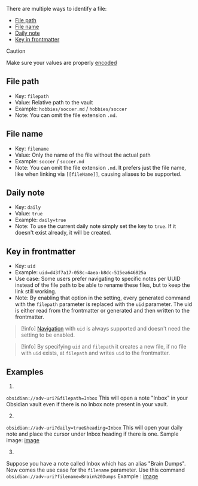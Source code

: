 There are multiple ways to identify a file:

- [File path](#file-path)
- [File name](#file-name)
- [Daily note](#daily-note)
- [Key in frontmatter](#key-in-frontmatter)

> [!caution]
> Make sure your values are properly [encoded](Concepts/Encoding.md)
> 

## File path

- Key: `filepath`
- Value: Relative path to the vault
- Example: `hobbies/soccer.md` / `hobbies/soccer`
- Note: You can omit the file extension `.md`.

## File name

- Key: `filename`
- Value: Only the name of the file without the actual path
- Example: `soccer` / `soccer.md`
- Note: You can omit the file extension `.md`. It prefers just the file name, like when linking via `[[fileName]]`, causing aliases to be supported.


## Daily note

- Key: `daily`
- Value: `true`
- Example: `daily=true`
- Note: To use the current daily note simply set the key to `true`. If it doesn't exist already, it will be created. 

## Key in frontmatter

- Key: `uid`
- Example: `uid=d43f7a17-058c-4aea-b8dc-515ea646825a`
- Use case: Some users prefer navigating to specific notes per UUID instead of the file path to be able to rename these files, but to keep the link still working.
- Note: By enabling that option in the setting, every generated command with the `filepath` parameter is replaced with the `uid` parameter. The uid is either read from the frontmatter or generated and then written to the frontmatter. 

> [!info]
> [Navigation](Actions/Navigation.md) with `uid` is always supported and doesn't need the setting to be enabled.
> 

> [!info]
> By specifying `uid` and `filepath` it creates a new file, if no file with `uid` exists, at `filepath` and writes `uid` to the frontmatter.
> 

## Examples
1)
`obsidian://adv-uri?&filepath=Inbox`
This will open a note "Inbox" in your Obsidian vault even if there is no Inbox note present in your vault.

2)
`obsidian://adv-uri?daily=true&heading=Inbox`
This will open your daily note and place the cursor under Inbox heading if there is one.
Sample image: [image](https://user-images.githubusercontent.com/95166364/205477904-dc974487-65e7-4480-a99b-d9ab0b1a2536.png)

3)
Suppose you have a note called Inbox which has an alias "Brain Dumps". Now comes the use case for the `filename` parameter.
Use this command
`obsidian://adv-uri?filename=Brain%20Dumps`
Example : [image](https://user-images.githubusercontent.com/95166364/205478454-b6949bf6-cf8c-4218-abaa-3d1bf22bfc1e.png)



